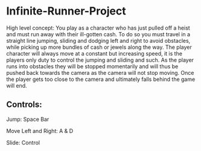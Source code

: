 # Infinite-Runner-Project

High level concept: You play as a character who has just pulled off a heist and must run away with their ill-gotten cash.
To do so you must travel in a straight line jumping, sliding and dodging left and right to avoid obstacles, while picking up more bundles of cash or jewels along the way.
The player character will always move at a constant but increasing speed, it is the players only duty to control the jumping and sliding and such.
As the player runs into obstacles they will be stopped momentarily and will thus be pushed back towards the camera as the camera will not stop moving.
Once the player gets too close to the camera and ultimately falls behind the game will end. 

## Controls: 

Jump: Space Bar

Move Left and Right: A & D

Slide: Control
